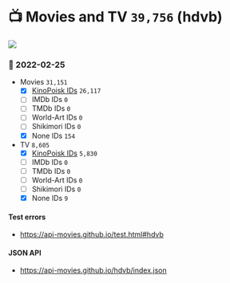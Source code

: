 # :tv: Movies and TV `39,756` (hdvb)

<a href="https://API-Movies.github.io"><img src="https://API-Movies.github.io/banner.png?cache"></a>

### :date: 2022-02-25
- Movies `31,151`
  - [x] <a href="https://API-Movies.github.io/hdvb/movie_kinopoisk_ids.json">KinoPoisk IDs</a> `26,117`
  - [ ] IMDb IDs `0`
  - [ ] TMDb IDs `0`
  - [ ] World-Art IDs `0`
  - [ ] Shikimori IDs `0`
  - [x] None IDs `154`
- TV `8,605`
  - [x] <a href="https://API-Movies.github.io/hdvb/tv_kinopoisk_ids.json">KinoPoisk IDs</a> `5,830`
  - [ ] IMDb IDs `0`
  - [ ] TMDb IDs `0`
  - [ ] World-Art IDs `0`
  - [ ] Shikimori IDs `0`
  - [x] None IDs `9`
#### Test errors
- <a href='https://api-movies.github.io/test.html#hdvb'>https://api-movies.github.io/test.html#hdvb</a>
#### JSON API
- <a href='https://api-movies.github.io/hdvb/index.json'>https://api-movies.github.io/hdvb/index.json</a>
